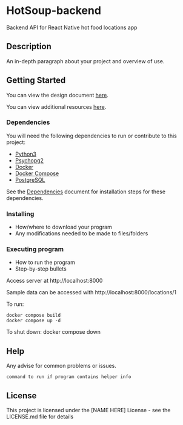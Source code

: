 # HotSoup-backend

Backend API for React Native hot food locations app

## Description

An in-depth paragraph about your project and overview of use.

## Getting Started

You can view the design document [here](documentation/design.md).

You can view additional resources [here](documentation/resources.md).

### Dependencies
You will need the following dependencies to run or contribute to this project:
* [Python3](https://www.python.org/downloads/)
* [Psychopg2](https://pypi.org/project/psycopg2/)
* [Docker](https://docs.docker.com/get-docker/)
* [Docker Compose](https://docs.docker.com/compose/)
* [PostgreSQL](https://www.postgresql.org/)

See the [Dependencies](./documentation/dependencies.md) document for installation steps for these dependencies.

### Installing

- How/where to download your program
- Any modifications needed to be made to files/folders

### Executing program

- How to run the program
- Step-by-step bullets


Access server at http://localhost:8000

Sample data can be accessed with http://localhost:8000/locations/1

To run:
```
docker compose build
docker compose up -d
```

To shut down:
docker compose down

## Help

Any advise for common problems or issues.

```
command to run if program contains helper info
```

## License

This project is licensed under the [NAME HERE] License - see the LICENSE.md file for details
